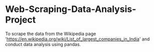 # Web-Scraping-Data-Analysis-Project
To scrape the data from the Wikipedia page 'https://en.wikipedia.org/wiki/List_of_largest_companies_in_India' and conduct data analysis using pandas.
